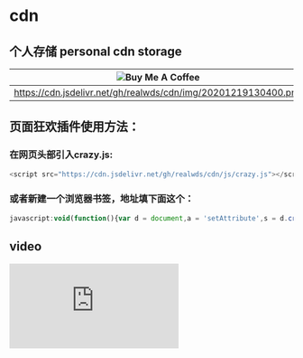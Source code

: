 # cdn

## 个人存储 personal cdn storage

| ![Buy Me A Coffee](https://cdn.jsdelivr.net/gh/realwds/cdn/img/20201219130400.png) | ![PayPal To Me](https://cdn.jsdelivr.net/gh/realwds/cdn/img/20201219130401.svg) |
| ------------ | ------------ |
|  https://cdn.jsdelivr.net/gh/realwds/cdn/img/20201219130400.png | https://cdn.jsdelivr.net/gh/realwds/cdn/img/20201219130401.svg |


## 页面狂欢插件使用方法：

### 在网页头部引入crazy.js:

``` js
<script src="https://cdn.jsdelivr.net/gh/realwds/cdn/js/crazy.js"></script> 
```

### 或者新建一个浏览器书签，地址填下面这个：

``` js 
javascript:void(function(){var d = document,a = 'setAttribute',s = d.createElement('script');s[a]('type','text/javascript');s[a]('src','https://cdn.jsdelivr.net/gh/realwds/cdn/js/crazy.js');d.head.appendChild(s);})(); 
```

## video

<iframe src="https://cdn.jsdelivr.net/gh/realwds/cdn/geu.mp4" frameborder="0" allowfullscreen></iframe>
